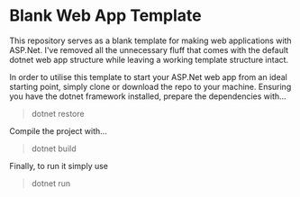 # Blank Web App Template

This repository serves as a blank template for making web applications with ASP.Net.  I've removed all the unnecessary fluff that comes with the default dotnet web app structure while leaving a working template structure intact.

In order to utilise this template to start your ASP.Net web app from an ideal starting point, simply clone or download the repo to your machine.  Ensuring you have the dotnet framework installed, prepare the dependencies with...

>dotnet restore

Compile the project with...

> dotnet build

Finally, to run it simply use

> dotnet run